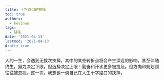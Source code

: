 ```yaml
---
title: 十字路口的抉择
toc: true
authors:
  - kevinwu
tags:
  - 随笔
date: '2021-04-13'
lastmod: '2021-04-13'
draft: true
---
```


人的一生，会遇到无数次抉择，其中的某些转折点将会产生深远的影响，甚至伴随终生。努力决定下限，但选择决定上限！勤奋和汗水更多被提及，但方向和规划则往往被忽视。这一次，我想谈一谈自己在人生十字路口的抉择。

